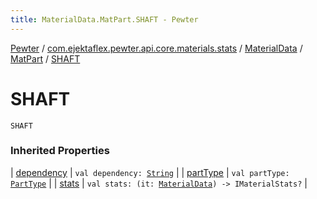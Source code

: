 ```yaml
---
title: MaterialData.MatPart.SHAFT - Pewter
---
```


[Pewter](../../../index.html) / [com.ejektaflex.pewter.api.core.materials.stats](../../index.html) / [MaterialData](../index.html) / [MatPart](index.html) / [SHAFT](./-s-h-a-f-t.html)

# SHAFT

`SHAFT`

### Inherited Properties

| [dependency](dependency.html) | `val dependency: `[`String`](https://kotlinlang.org/api/latest/jvm/stdlib/kotlin/-string/index.html) |
| [partType](part-type.html) | `val partType: `[`PartType`](../-part-type/index.html) |
| [stats](stats.html) | `val stats: (it: `[`MaterialData`](../index.html)`) -> IMaterialStats?` |

